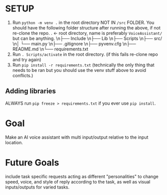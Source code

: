 # SETUP
1. Run `python -m venv .` in the root directory NOT IN `/src` FOLDER. 
You should have the following folder structure after running the above, if not re-clone the repo.
. <- root directory, name is preferably `VoiceAssistant/` but can be anything.
\n├── Include
\n├── Lib
\n├── Scripts
\n├── src/
\n│   └── main.py
\n├── .gitignore
\n├── pyvenv.cfg
\n├── README.md
\n└── requirements.txt
2. Run `. Scripts/activate` in the root directory. (if this fails re-clone repo and try again)
3. Run `pip install -r requirements.txt` (technically the only thing that needs to be ran but you should use the venv stuff above to avoid conflicts.)
## Adding libraries
ALWAYS run `pip freeze > requirements.txt` if you ever use `pip install`.
# Goal
Make an AI voice assistant with multi input/output relative to the input location.
# Future Goals 
include task specific requests acting as different "personalities" to change speed, voice, and style of reply according to the task, as well as visual inputs/outputs for varied tasks.